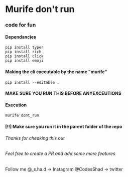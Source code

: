 # Murife don't run
### code for fun

#### Dependancies
```
pip install typer
pip install rich
pip install click
pip install emoji
```

#### Making the cli executable by the name "murife"
```
pip install --editable .
```
#### MAKE SURE YOU RUN THIS BEFORE ANYEXCEUTIONS

#### Execution
```
murife dont_run
```

#### [!!] Make sure you run it in the parent folder of the repo


###### Thanks for cheaking this out
###### Feel free to create a PR and add some more features 

Follow me
@_s.ha.d ->  Instagram
@CodesShad -> twitter

